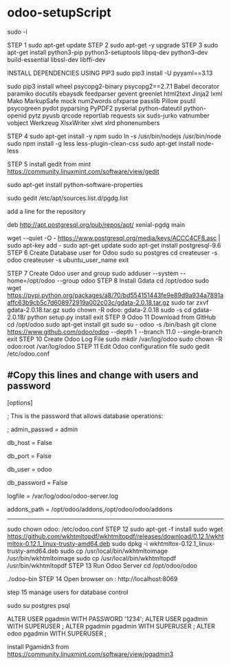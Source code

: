 # odoo-setupScript


sudo -i 



STEP 1
sudo apt-get update
STEP 2
sudo apt-get -y upgrade
STEP 3
sudo apt-get install python3-pip python3-setuptools libpq-dev python3-dev build-essential libssl-dev libffi-dev


INSTALL DEPENDENCIES USING PIP3
sudo pip3 install -U pyyaml==3.13 





sudo pip3 install wheel psycopg2-binary psycopg2==2.7.1 Babel decorator paramiko docutils ebaysdk feedparser gevent greenlet html2text Jinja2 lxml Mako MarkupSafe mock num2words ofxparse passlib Pillow psutil psycogreen pydot pyparsing PyPDF2 pyserial python-dateutil python-openid pytz pyusb  qrcode reportlab requests six suds-jurko vatnumber vobject Werkzeug XlsxWriter xlwt xlrd phonenumbers


STEP 4
sudo apt-get install -y npm
sudo ln -s /usr/bin/nodejs /usr/bin/node
sudo npm install -g less less-plugin-clean-css
sudo apt-get install node-less


STEP 5
install gedit from mint https://community.linuxmint.com/software/view/gedit

sudo apt-get install python-software-properties

sudo gedit /etc/apt/sources.list.d/pgdg.list


add a line for the repository


deb http://apt.postgresql.org/pub/repos/apt/ xenial-pgdg main


wget --quiet -O - https://www.postgresql.org/media/keys/ACCC4CF8.asc | sudo apt-key add -
sudo apt-get update
sudo apt-get install postgresql-9.6
STEP 6
Create Database user for Odoo
sudo su postgres
cd
createuser -s odoo
createuser -s ubuntu_user_name
exit



STEP 7
Create Odoo user and group
sudo adduser --system --home=/opt/odoo --group odoo
STEP 8
Install Gdata
cd /opt/odoo
sudo wget https://pypi.python.org/packages/a8/70/bd554151443fe9e89d9a934a7891aaffc63b9cb5c7d608972919a002c03c/gdata-2.0.18.tar.gz
sudo tar zxvf gdata-2.0.18.tar.gz
sudo chown -R odoo: gdata-2.0.18
sudo -s
cd gdata-2.0.18/
python setup.py install
exit
STEP 9
Odoo 11 Download from GitHub
cd /opt/odoo
sudo apt-get install git
sudo su - odoo -s /bin/bash
git clone https://www.github.com/odoo/odoo --depth 1 --branch 11.0 --single-branch
exit
STEP 10
Create Odoo Log File
sudo mkdir /var/log/odoo
sudo chown -R odoo:root /var/log/odoo
STEP 11
Edit Odoo configuration file
sudo gedit /etc/odoo.conf

#Copy this lines and change with users and password 
------------------------------------

[options]

; This is the password that allows database operations:

; admin_passwd = admin

db_host = False

db_port = False

db_user = odoo

db_password = False

logfile = /var/log/odoo/odoo-server.log

addons_path = /opt/odoo/addons,/opt/odoo/odoo/addons

---------------------------------------------------

sudo chown odoo: /etc/odoo.conf
STEP 12
sudo apt-get -f install
sudo wget https://github.com/wkhtmltopdf/wkhtmltopdf/releases/download/0.12.1/wkhtmltox-0.12.1_linux-trusty-amd64.deb
sudo dpkg -i wkhtmltox-0.12.1_linux-trusty-amd64.deb
sudo cp /usr/local/bin/wkhtmltoimage /usr/bin/wkhtmltoimage
sudo cp /usr/local/bin/wkhtmltopdf /usr/bin/wkhtmltopdf
STEP 13
Run Odoo Server
cd /opt/odoo/odoo

./odoo-bin
STEP 14
Open browser on :
http://localhost:8069

step 15 
manage users for database control

sudo su postgres
psql

ALTER USER pgadmin WITH PASSWORD '1234';
ALTER USER pgadmin WITH SUPERUSER ;
ALTER pgadmin pgadmin WITH SUPERUSER ;
ALTER odoo pgadmin WITH SUPERUSER ;

install Pgamidn3 from https://community.linuxmint.com/software/view/pgadmin3




